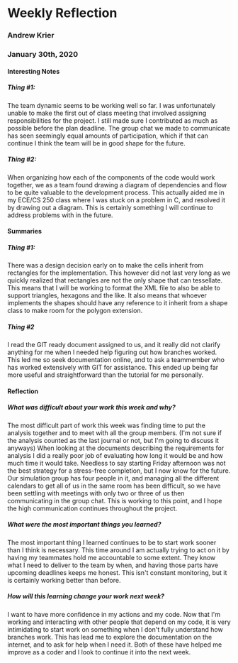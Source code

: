 # Weekly Reflection
### Andrew Krier
### January  30th, 2020

#### Interesting Notes

##### Thing #1:
The team dynamic seems to be working well so far. I was unfortunately unable to make 
the first out of class meeting that involved assigning responsibilities for the project.
I still made sure I contributed as much as possible before the plan deadline. The group
chat we made to communicate has seen seemingly equal amounts of participation, which if
that can continue I think the team will be in good shape for the future.

##### Thing #2:
When organizing how each of the components of the code would work together, we as a team
found drawing a diagram of dependencies and flow to be quite valuable to the development
process. This actually aided me in my ECE/CS 250 class where I was stuck on a problem
in C, and resolved it by drawing out a diagram. This is certainly something I will 
continue to address problems with in the future.

#### Summaries

##### Thing #1:
There was a design decision early on to make the cells inherit from rectangles for the 
implementation. This however did not last very long as we quickly realized that 
rectangles are not the only shape that can tessellate. This means that I will be 
working to format the XML file to also be able to support triangles, hexagons and
the like. It also means that whoever implements the shapes should have any reference to
it inherit from a shape class to make room for the polygon extension.

##### Thing #2
I read the GIT ready document assigned to us, and it really did not clarify anything for 
me when I needed help figuring out how branches worked. This led me so seek documentation
online, and to ask a teammember who has worked extensively with GIT for assistance. 
This ended up being far more useful and straightforward than the tutorial for me personally.

#### Reflection

##### What was difficult about your work this week and why?
The most difficult part of work this week was finding time to put the analysis together
and to meet with all the group members. (I'm not sure if the analysis counted as the 
last journal or not, but I'm going to discuss it anyways) When looking at the documents
describing the requirements for analysis I did a really poor job of evaluating how long
it would be and how much time it would take. Needless to say starting Friday afternoon
was not the best strategy for a stress-free completion, but I now know for the future.
Our simulation group has four people in it, and managing all the different calendars to
get all of us in the same room has been difficult, so we have been settling with meetings
with only two or three of us then communicating in the group chat. This is working
to this point, and I hope the high communication continues throughout the project.

##### What were the most important things you learned?
The most important thing I learned continues to be to start work sooner than I think
is necessary. This time around I am actually trying to act on it by having my teammates
hold me accountable to some extent. They know what I need to deliver to the team by when,
and having those parts have upcoming deadlines keeps me honest. This isn't constant 
monitoring, but it is certainly working better than before.

##### How will this learning change your work next week?
I want to have more confidence in my actions and my code. Now that I'm working and
interacting with other people that depend on my code, it is very intimidating to start
work on something when I don't fully understand how branches work. This has lead me to
explore the documentation on the internet, and to ask for help when I need it. Both
of these have helped me improve as a coder and I look to continue it into the next week.